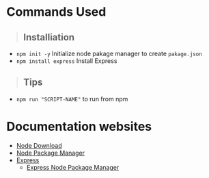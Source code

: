 # Commands Used

> ## Installiation
  - `npm init -y` Initialize node pakage manager to create `pakage.json` 
  - `npm install express` Install Express
  
> ## Tips
  - `npm run "SCRIPT-NAME"` to run from npm

# Documentation websites
  - <a href="https://nodejs.org/">Node Download</a>
  - <a href="https://www.npmjs.com/">Node Package Manager</a>
  - <a href="https://expressjs.com/en/starter/installing.html">Express</a>
    - <a href="https://www.npmjs.com/package/express">Express Node Package Manager</a>